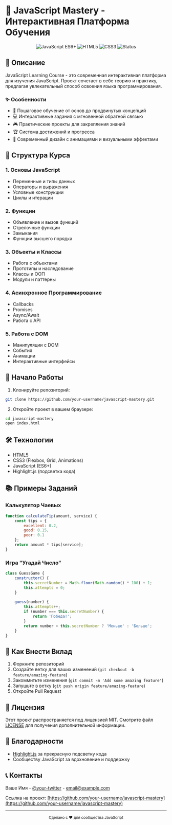 # 🚀 JavaScript Mastery - Интерактивная Платформа Обучения

<div align="center">
  <img src="https://img.shields.io/badge/JavaScript-ES6+-yellow.svg" alt="JavaScript ES6+">
  <img src="https://img.shields.io/badge/HTML5-E34F26.svg?logo=html5&logoColor=white" alt="HTML5">
  <img src="https://img.shields.io/badge/CSS3-1572B6.svg?logo=css3&logoColor=white" alt="CSS3">
  <img src="https://img.shields.io/badge/Status-Active-brightgreen.svg" alt="Status">
</div>

## 📝 Описание

JavaScript Learning Course - это современная интерактивная платформа для изучения JavaScript. Проект сочетает в себе теорию и практику, предлагая увлекательный способ освоения языка программирования.

### ✨ Особенности

- 🎯 Пошаговое обучение от основ до продвинутых концепций
- 💻 Интерактивные задания с мгновенной обратной связью
- 🎮 Практические проекты для закрепления знаний
- 🏆 Система достижений и прогресса
- 🌟 Современный дизайн с анимациями и визуальными эффектами

## 🎯 Структура Курса

### 1. Основы JavaScript
- Переменные и типы данных
- Операторы и выражения
- Условные конструкции
- Циклы и итерации

### 2. Функции
- Объявление и вызов функций
- Стрелочные функции
- Замыкания
- Функции высшего порядка

### 3. Объекты и Классы
- Работа с объектами
- Прототипы и наследование
- Классы и ООП
- Модули и паттерны

### 4. Асинхронное Программирование
- Callbacks
- Promises
- Async/Await
- Работа с API

### 5. Работа с DOM
- Манипуляции с DOM
- События
- Анимации
- Интерактивные интерфейсы

## 🚀 Начало Работы

1. Клонируйте репозиторий:
```bash
git clone https://github.com/your-username/javascript-mastery.git
```

2. Откройте проект в вашем браузере:
```bash
cd javascript-mastery
open index.html
```

## 🛠 Технологии

- HTML5
- CSS3 (Flexbox, Grid, Animations)
- JavaScript (ES6+)
- Highlight.js (подсветка кода)

## 📚 Примеры Заданий

### Калькулятор Чаевых
```javascript
function calculateTip(amount, service) {
    const tips = {
        excellent: 0.2,
        good: 0.15,
        poor: 0.1
    };
    return amount * tips[service];
}
```

### Игра "Угадай Число"
```javascript
class GuessGame {
    constructor() {
        this.secretNumber = Math.floor(Math.random() * 100) + 1;
        this.attempts = 0;
    }
    
    guess(number) {
        this.attempts++;
        if (number === this.secretNumber) {
            return 'Победа!';
        }
        return number > this.secretNumber ? 'Меньше' : 'Больше';
    }
}
```

## 🤝 Как Внести Вклад

1. Форкните репозиторий
2. Создайте ветку для ваших изменений (`git checkout -b feature/amazing-feature`)
3. Закоммитьте изменения (`git commit -m 'Add some amazing feature'`)
4. Запушьте в ветку (`git push origin feature/amazing-feature`)
5. Откройте Pull Request

## 📝 Лицензия

Этот проект распространяется под лицензией MIT. Смотрите файл [LICENSE](LICENSE) для получения дополнительной информации.

## 👏 Благодарности

- [Highlight.js](https://highlightjs.org/) за прекрасную подсветку кода
- Сообществу JavaScript за вдохновение и поддержку

## 📞 Контакты

Ваше Имя - [@your-twitter](https://twitter.com/your-twitter) - email@example.com

Ссылка на проект: [https://github.com/your-username/javascript-mastery](https://github.com/your-username/javascript-mastery)

---

<div align="center">
  <sub>Сделано с ❤️ для сообщества JavaScript</sub>
</div> 
